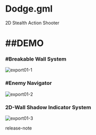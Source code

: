 # Dodge.gml
2D Stealth Action Shooter

<h1>##DEMO</h1>
<h3>#Breakable Wall System</h3>

![export01-1](https://user-images.githubusercontent.com/106306092/192113491-11ac72aa-d8ec-4bdb-82a2-7ac48cf62c11.gif)

<h3>#Enemy Navigator</h3>

![export01-2](https://user-images.githubusercontent.com/106306092/192113511-3be47b59-eebf-4f08-9c9a-82463561eb46.gif)

<h3>2D-Wall Shadow Indicator System</h3>

![export01-3](https://user-images.githubusercontent.com/106306092/192113521-1a0764a6-6481-438e-8cfb-02835b023134.gif)

release-note



